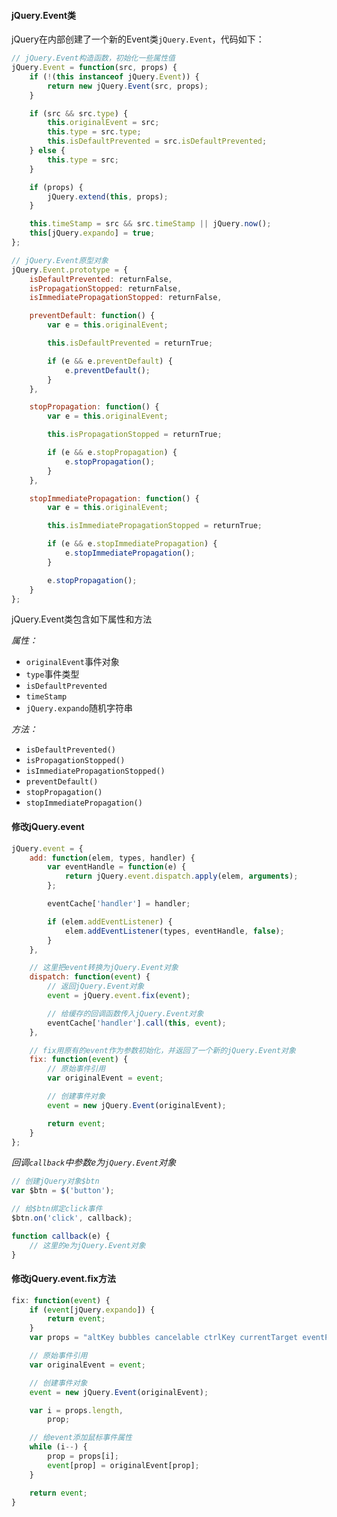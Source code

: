#### jQuery.Event类

jQuery在内部创建了一个新的Event类`jQuery.Event`，代码如下：

```javascript
// jQuery.Event构造函数，初始化一些属性值
jQuery.Event = function(src, props) {
    if (!(this instanceof jQuery.Event)) {
        return new jQuery.Event(src, props);
    }

    if (src && src.type) {
        this.originalEvent = src;
        this.type = src.type;
        this.isDefaultPrevented = src.isDefaultPrevented;
    } else {
        this.type = src;
    }

    if (props) {
        jQuery.extend(this, props);
    }

    this.timeStamp = src && src.timeStamp || jQuery.now();
    this[jQuery.expando] = true;
};

// jQuery.Event原型对象
jQuery.Event.prototype = {
    isDefaultPrevented: returnFalse,
    isPropagationStopped: returnFalse,
    isImmediatePropagationStopped: returnFalse,

    preventDefault: function() {
        var e = this.originalEvent;

        this.isDefaultPrevented = returnTrue;

        if (e && e.preventDefault) {
            e.preventDefault();
        }
    },

    stopPropagation: function() {
        var e = this.originalEvent;

        this.isPropagationStopped = returnTrue;

        if (e && e.stopPropagation) {
            e.stopPropagation();
        }
    },

    stopImmediatePropagation: function() {
        var e = this.originalEvent;

        this.isImmediatePropagationStopped = returnTrue;

        if (e && e.stopImmediatePropagation) {
            e.stopImmediatePropagation();
        }

        e.stopPropagation();
    }
};
```

jQuery.Event类包含如下属性和方法

*属性：*

* `originalEvent`事件对象
* `type`事件类型
* `isDefaultPrevented`
* `timeStamp`
* `jQuery.expando`随机字符串

*方法：*

* `isDefaultPrevented()`
* `isPropagationStopped()`
* `isImmediatePropagationStopped()`
* `preventDefault()`
* `stopPropagation()`
* `stopImmediatePropagation()`

#### 修改jQuery.event

```javascript
jQuery.event = {
    add: function(elem, types, handler) {
        var eventHandle = function(e) {
            return jQuery.event.dispatch.apply(elem, arguments);
        };

        eventCache['handler'] = handler;

        if (elem.addEventListener) {
            elem.addEventListener(types, eventHandle, false);
        }
    },

    // 这里把event转换为jQuery.Event对象
    dispatch: function(event) {
        // 返回jQuery.Event对象
        event = jQuery.event.fix(event);

        // 给缓存的回调函数传入jQuery.Event对象
        eventCache['handler'].call(this, event);
    },

    // fix用原有的event作为参数初始化，并返回了一个新的jQuery.Event对象
    fix: function(event) {
        // 原始事件引用
        var originalEvent = event;

        // 创建事件对象
        event = new jQuery.Event(originalEvent);

        return event;
    }
};
```
*回调`callback`中参数e为`jQuery.Event`对象*

```javascript
// 创建jQuery对象$btn
var $btn = $('button');

// 给$btn绑定click事件
$btn.on('click', callback);

function callback(e) {
    // 这里的e为jQuery.Event对象
}
```

#### 修改jQuery.event.fix方法

```javascript
fix: function(event) {
    if (event[jQuery.expando]) {
        return event;
    }
    var props = "altKey bubbles cancelable ctrlKey currentTarget eventPhase metaKey relatedTarget shiftKey target timeStamp view which button buttons clientX clientY offsetX offsetY pageX pageY screenX screenY toElement".split(" ");

    // 原始事件引用
    var originalEvent = event;

    // 创建事件对象
    event = new jQuery.Event(originalEvent);

    var i = props.length,
        prop;

    // 给event添加鼠标事件属性
    while (i--) {
        prop = props[i];
        event[prop] = originalEvent[prop];
    }

    return event;
}
```


